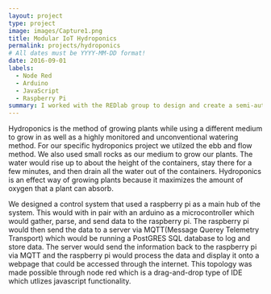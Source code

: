 ```yaml
---
layout: project
type: project
image: images/Capture1.png
title: Modular IoT Hydroponics
permalink: projects/hydroponics
# All dates must be YYYY-MM-DD format!
date: 2016-09-01
labels:
  - Node Red
  - Arduino
  - JavaScript
  - Raspberry Pi
summary: I worked with the REDlab group to design and create a semi-automated modular hydroponics system.
---
```


Hydroponics is the method of growing plants while using a different medium to grow in as well as a highly monitored and unconventional watering method.  For our specific hydroponics project we utilzed the ebb and flow method.  We also used small rocks as our medium to grow our plants.  The water would rise up to about the height of the containers, stay there for a few minutes, and then drain all the water out of the containers.  Hydroponics is an effect way of growing plants because it maximizes the amount of oxygen that a plant can absorb. 

We designed a control system that used a raspberry pi as a main hub of the system.  This would with in pair with an arduino as a microcontroller which would gather, parse, and send data to the raspberry pi.  The raspberry pi would then send the data to a server via MQTT(Message Querey Telemetry Transport) which would be running a PostGRES SQL database to log and store data.  The server would send the information back to the raspberry pi via MQTT and the raspberry pi would process the data and display it onto a webpage that could be accessed through the internet.  This topology was made possible through node red which is a drag-and-drop type of IDE which utlizes javascript functionality.  
